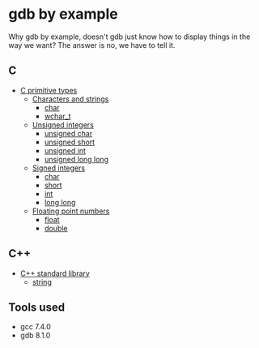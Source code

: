 # gdb by example

Why gdb by example, doesn't gdb just know how to display things in the way we want? The answer is no, we have to tell it.

## C

* [C primitive types](c-primitive/doc.md#c-primitive-types)
  * [Characters and strings](c-primitive/doc.md#characters-and-strings)
    * [char](c-primitive/doc.md#char)
    * [wchar_t](c-primitive/doc.md#wchar_t)
  * [Unsigned integers](c-primitive/doc.md#unsigned-integers)
    * [unsigned char](c-primitive/doc.md#unsigned-char)
    * [unsigned short](c-primitive/doc.md#unsigned-short)
    * [unsigned int](c-primitive/doc.md#unsigned-int)
    * [unsigned long long](c-primitive/doc.md#unsigned-long-long)
  * [Signed integers](c-primitive/doc.md#signed-integers)
    * [char](c-primitive/doc.md#char)
    * [short](c-primitive/doc.md#short)
    * [int](c-primitive/doc.md#int)
    * [long long](c-primitive/doc.md#long-long)
  * [Floating point numbers](c-primitive/doc.md#floating-point-numbers)
    * [float](c-primitive/doc.md#float)
    * [double](c-primitive/doc.md#double)

## C++

* [C++ standard library](cpp-stdlib/doc.md#c++-standard-library)
  * [string](cpp-stdlib/doc.md#string)

## Tools used

* gcc 7.4.0
* gdb 8.1.0
